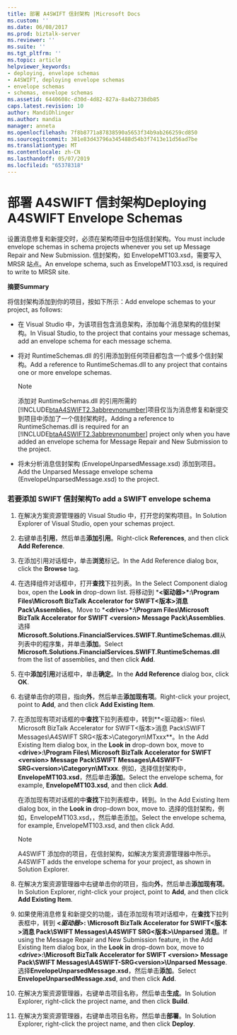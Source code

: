 ```yaml
---
title: 部署 A4SWIFT 信封架构 |Microsoft Docs
ms.custom: ''
ms.date: 06/08/2017
ms.prod: biztalk-server
ms.reviewer: ''
ms.suite: ''
ms.tgt_pltfrm: ''
ms.topic: article
helpviewer_keywords:
- deploying, envelope schemas
- A4SWIFT, deploying envelope schemas
- envelope schemas
- schemas, envelope schemas
ms.assetid: 6440608c-d30d-4d82-827a-8a4b2738db85
caps.latest.revision: 10
author: MandiOhlinger
ms.author: mandia
manager: anneta
ms.openlocfilehash: 7f8b8771a87838590a5653f34b9ab266259cd850
ms.sourcegitcommit: 381e83d43796a345488d54b3f7413e11d56ad7be
ms.translationtype: MT
ms.contentlocale: zh-CN
ms.lasthandoff: 05/07/2019
ms.locfileid: "65378318"
---
```

# <a name="deploying-a4swift-envelope-schemas"></a><span data-ttu-id="dd8d6-102">部署 A4SWIFT 信封架构</span><span class="sxs-lookup"><span data-stu-id="dd8d6-102">Deploying A4SWIFT Envelope Schemas</span></span>
<span data-ttu-id="dd8d6-103">设置消息修复和新提交时，必须在架构项目中包括信封架构。</span><span class="sxs-lookup"><span data-stu-id="dd8d6-103">You must include envelope schemas in schema projects whenever you set up Message Repair and New Submission.</span></span> <span data-ttu-id="dd8d6-104">信封架构，如 EnvelopeMT103.xsd，需要写入 MRSR 站点。</span><span class="sxs-lookup"><span data-stu-id="dd8d6-104">An envelope schema, such as EnvelopeMT103.xsd, is required to write to MRSR site.</span></span>  
  
 <span data-ttu-id="dd8d6-105">**摘要**</span><span class="sxs-lookup"><span data-stu-id="dd8d6-105">**Summary**</span></span>  
  
 <span data-ttu-id="dd8d6-106">将信封架构添加到你的项目，按如下所示：</span><span class="sxs-lookup"><span data-stu-id="dd8d6-106">Add envelope schemas to your project, as follows:</span></span>  
  
- <span data-ttu-id="dd8d6-107">在 Visual Studio 中，为该项目包含消息架构，添加每个消息架构的信封架构。</span><span class="sxs-lookup"><span data-stu-id="dd8d6-107">In Visual Studio, to the project that contains your message schemas, add an envelope schema for each message schema.</span></span>  
  
- <span data-ttu-id="dd8d6-108">将对 RuntimeSchemas.dll 的引用添加到任何项目都包含一个或多个信封架构。</span><span class="sxs-lookup"><span data-stu-id="dd8d6-108">Add a reference to RuntimeSchemas.dll to any project that contains one or more envelope schemas.</span></span>  
  
  > [!NOTE]
  >  <span data-ttu-id="dd8d6-109">添加对 RuntimeSchemas.dll 的引用所需的[!INCLUDE[btaA4SWIFT2.3abbrevnonumber](../../includes/btaa4swift2-3abbrevnonumber-md.md)]项目仅当为消息修复和新提交到项目中添加了一个信封架构时。</span><span class="sxs-lookup"><span data-stu-id="dd8d6-109">Adding a reference to RuntimeSchemas.dll is required for an [!INCLUDE[btaA4SWIFT2.3abbrevnonumber](../../includes/btaa4swift2-3abbrevnonumber-md.md)] project only when you have added an envelope schema for Message Repair and New Submission to the project.</span></span>  
  
- <span data-ttu-id="dd8d6-110">将未分析消息信封架构 (EnvelopeUnparsedMessage.xsd) 添加到项目。</span><span class="sxs-lookup"><span data-stu-id="dd8d6-110">Add the Unparsed Message envelope schema (EnvelopeUnparsedMessage.xsd) to the project.</span></span>  
  
### <a name="to-add-a-swift-envelope-schema"></a><span data-ttu-id="dd8d6-111">若要添加 SWIFT 信封架构</span><span class="sxs-lookup"><span data-stu-id="dd8d6-111">To add a SWIFT envelope schema</span></span>  
  
1.  <span data-ttu-id="dd8d6-112">在解决方案资源管理器的 Visual Studio 中，打开您的架构项目。</span><span class="sxs-lookup"><span data-stu-id="dd8d6-112">In Solution Explorer of Visual Studio, open your schemas project.</span></span>  
  
2.  <span data-ttu-id="dd8d6-113">右键单击**引用**，然后单击**添加引用**。</span><span class="sxs-lookup"><span data-stu-id="dd8d6-113">Right-click **References**, and then click **Add Reference**.</span></span>  
  
3.  <span data-ttu-id="dd8d6-114">在添加引用对话框中，单击**浏览**标记。</span><span class="sxs-lookup"><span data-stu-id="dd8d6-114">In the Add Reference dialog box, click the **Browse** tag.</span></span>  
  
4.  <span data-ttu-id="dd8d6-115">在选择组件对话框中，打开**查找**下拉列表。</span><span class="sxs-lookup"><span data-stu-id="dd8d6-115">In the Select Component dialog box, open the **Look in** drop-down list.</span></span> <span data-ttu-id="dd8d6-116">将移动到 \***\<驱动器\>\*:\Program Files\Microsoft BizTalk Accelerator for SWIFT\<版本\>消息 Pack\Assemblies**。</span><span class="sxs-lookup"><span data-stu-id="dd8d6-116">Move to \***\<drive\>\*:\Program Files\Microsoft BizTalk Accelerator for SWIFT \<version\> Message Pack\Assemblies**.</span></span> <span data-ttu-id="dd8d6-117">选择**Microsoft.Solutions.FinancialServices.SWIFT.RuntimeSchemas.dll**从列表中的程序集，并单击**添加**。</span><span class="sxs-lookup"><span data-stu-id="dd8d6-117">Select **Microsoft.Solutions.FinancialServices.SWIFT.RuntimeSchemas.dll** from the list of assemblies, and then click **Add**.</span></span>  
  
5.  <span data-ttu-id="dd8d6-118">在中**添加引用**对话框中，单击**确定**。</span><span class="sxs-lookup"><span data-stu-id="dd8d6-118">In the **Add Reference** dialog box, click **OK**.</span></span>  
  
6.  <span data-ttu-id="dd8d6-119">右键单击你的项目，指向**外**，然后单击**添加现有项**。</span><span class="sxs-lookup"><span data-stu-id="dd8d6-119">Right-click your project, point to **Add**, and then click **Add Existing Item**.</span></span>  
  
7.  <span data-ttu-id="dd8d6-120">在添加现有项对话框的中**查找**下拉列表框中，转到**\<驱动器\>: files\ Microsoft BizTalk Accelerator for SWIFT\<版本\>消息 Pack\SWIFT Messages\A4SWIFT SRG\<版本\>\Categoryn\MTxxx**。</span><span class="sxs-lookup"><span data-stu-id="dd8d6-120">In the Add Existing Item dialog box, in the **Look in** drop-down box, move to **\<drive\>:\Program Files\ Microsoft BizTalk Accelerator for SWIFT \<version\> Message Pack\SWIFT Messages\A4SWIFT-SRG\<version\>\Categoryn\MTxxx**.</span></span> <span data-ttu-id="dd8d6-121">例如，选择信封架构中， **EnvelopeMT103.xsd**，然后单击**添加**。</span><span class="sxs-lookup"><span data-stu-id="dd8d6-121">Select the envelope schema, for example, **EnvelopeMT103.xsd**, and then click **Add**.</span></span>  
  
     <span data-ttu-id="dd8d6-122">在添加现有项对话框的中**查找**下拉列表框中，转到。</span><span class="sxs-lookup"><span data-stu-id="dd8d6-122">In the Add Existing Item dialog box, in the **Look in** drop-down box, move to.</span></span> <span data-ttu-id="dd8d6-123">选择的信封架构，例如，EnvelopeMT103.xsd，，然后单击添加。</span><span class="sxs-lookup"><span data-stu-id="dd8d6-123">Select the envelope schema, for example, EnvelopeMT103.xsd, and then click Add.</span></span>  
  
    > [!NOTE]
    >  <span data-ttu-id="dd8d6-124">A4SWIFT 添加你的项目，在信封架构，如解决方案资源管理器中所示。</span><span class="sxs-lookup"><span data-stu-id="dd8d6-124">A4SWIFT adds the envelope schema for your project, as shown in Solution Explorer.</span></span>  
  
8.  <span data-ttu-id="dd8d6-125">在解决方案资源管理器中右键单击你的项目，指向**外**，然后单击**添加现有项**。</span><span class="sxs-lookup"><span data-stu-id="dd8d6-125">In Solution Explorer, right-click your project, point to **Add**, and then click **Add Existing Item**.</span></span>  
  
9. <span data-ttu-id="dd8d6-126">如果使用消息修复和新提交的功能，请在添加现有项对话框中，在**查找**下拉列表框中，转到 **\<*驱动器*\>: \Microsoft BizTalk Accelerator for SWIFT\<版本\>消息 Pack\SWIFT Messages\A4SWIFT SRG\<版本\>\Unparsed 消息**。</span><span class="sxs-lookup"><span data-stu-id="dd8d6-126">If using the Message Repair and New Submission feature, in the Add Existing Item dialog box, in the **Look in** drop-down box, move to **\<*drive*\>:\Microsoft BizTalk Accelerator for SWIFT \<version\> Message Pack\SWIFT Messages\A4SWIFT-SRG\<version\>\Unparsed Message**.</span></span> <span data-ttu-id="dd8d6-127">选择**EnvelopeUnparsedMessage.xsd**，然后单击**添加**。</span><span class="sxs-lookup"><span data-stu-id="dd8d6-127">Select **EnvelopeUnparsedMessage.xsd**, and then click **Add**.</span></span>  
  
10. <span data-ttu-id="dd8d6-128">在解决方案资源管理器，右键单击项目名称，然后单击**生成**。</span><span class="sxs-lookup"><span data-stu-id="dd8d6-128">In Solution Explorer, right-click the project name, and then click **Build**.</span></span>  
  
11. <span data-ttu-id="dd8d6-129">在解决方案资源管理器，右键单击项目名称，然后单击**部署**。</span><span class="sxs-lookup"><span data-stu-id="dd8d6-129">In Solution Explorer, right-click the project name, and then click **Deploy**.</span></span>